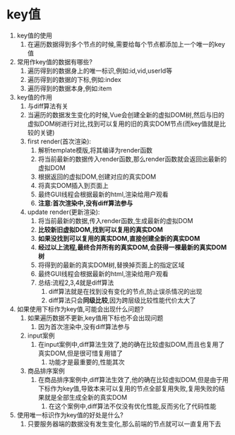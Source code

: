 # key值

1. key值的使用
   1. 在遍历数据得到多个节点的时候,需要给每个节点都添加上一个唯一的key值
2. 常用作key值的数据有哪些?
   1. 遍历得到的数据身上的唯一标识,例如:id,vid,userId等
   2. 遍历得到的数据的下标,例如:index
   3. 遍历得到的数据本身,例如:item
3. key值的作用
   1. 与diff算法有关
   2. 当遍历的数据发生变化的时候,Vue会创建全新的虚拟DOM树,然后与旧的虚拟DOM树进行对比,找到可以复用的旧的真实DOM节点(而key值就是比较的关键)
   3. first render(首次渲染):
      1. 解析template模版,将其编译为render函数
      2. 将当前最新的数据传入render函数,那么render函数就会返回出最新的虚拟DOM
      3. 根据返回的虚拟DOM,创建对应的真实DOM
      4. 将真实DOM插入到页面上
      5. 最终GUI线程会根据最新的html,渲染给用户观看
      6. **注意:首次渲染中,没有diff算法参与**
   4. update render(更新渲染):
      1. 将当前最新的数据,传入render函数,生成最新的虚拟DOM
      2. **比较新旧虚拟DOM,找到可以复用的真实DOM**
      3. **如果没找到可以复用的真实DOM,直接创建全新的真实DOM**
      4. **经过以上流程,最终合并所有的真实DOM,会获得一棵最新的真实DOM树**
      5. 将得到的最新的真实DOM树,替换掉页面上的指定区域
      6. 最终GUI线程会根据最新的html,渲染给用户观看
      7. 总结:流程2,3,4就是diff算法
         1. diff算法就是在找到没有变化的节点,防止误杀情况的出现
         2. diff算法只会**同级比较**,因为跨层级比较性能代价太大了
4. 如果使用下标作为key值,可能会出现什么问题?
   1. 如果遍历数据不更新,key值用下标也不会出现问题
      1. 因为首次渲染中,没有diff算法参与
   2. input案例
      1. 在input案例中,diff算法生效了,她的确在比较虚拟DOM,而且也复用了真实DOM,但是很可惜复用错了
         1. 功能才是最重要的,性能其次
   3. 商品排序案例
      1. 在商品排序案例中,diff算法生效了,他的确在比较虚拟DOM,但是由于用下标作为key值,导致本来可以复用的节点全部复用失败,复用失败的结果就是全部生成全新的真实DOM
         1. 在这个案例中,diff算法不仅没有优化性能,反而劣化了代码性能
5. 使用唯一标识作为key值的好处是什么?
   1. 只要服务器端的数据没有发生变化,那么前端的节点就可以一直复用下去